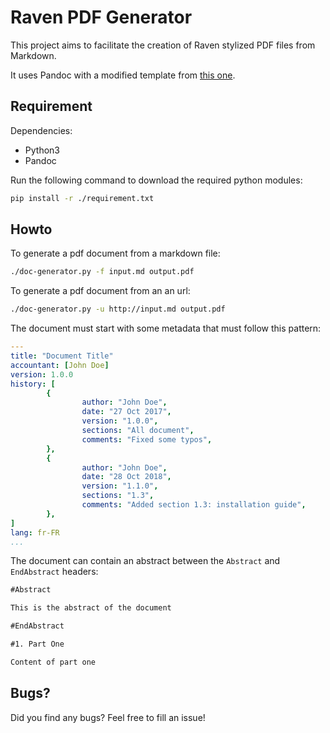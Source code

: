 # Raven PDF Generator

This project aims to facilitate the creation of Raven stylized PDF files from Markdown.

It uses Pandoc with a modified template from [this one](https://github.com/Wandmalfarbe/pandoc-latex-template).

## Requirement

Dependencies:

* Python3
* Pandoc

Run the following command to download the required python modules:

```bash
pip install -r ./requirement.txt
```

## Howto

To generate a pdf document from a markdown file:

```bash
./doc-generator.py -f input.md output.pdf
```

To generate a pdf document from an an url:

```bash
./doc-generator.py -u http://input.md output.pdf
```

The document must start with some metadata that must follow this pattern:

```yaml
---
title: "Document Title"
accountant: [John Doe]
version: 1.0.0
history: [
        {
                author: "John Doe",
                date: "27 Oct 2017",
                version: "1.0.0",
                sections: "All document",
                comments: "Fixed some typos",
        },
        {
                author: "John Doe",
                date: "28 Oct 2018",
                version: "1.1.0",
                sections: "1.3",
                comments: "Added section 1.3: installation guide",
        },
]
lang: fr-FR
...

```

The document can contain an abstract between the `Abstract` and `EndAbstract` headers:

```markdown
#Abstract

This is the abstract of the document

#EndAbstract

#1. Part One

Content of part one
```

## Bugs?

Did you find any bugs? Feel free to fill an issue!
